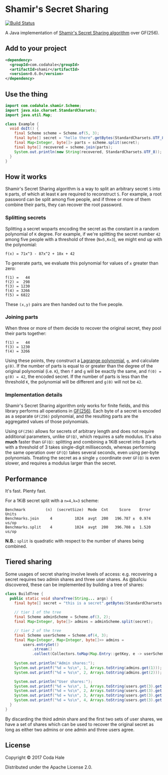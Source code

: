 # Shamir's Secret Sharing

[![Build Status](https://secure.travis-ci.org/codahale/shamir.svg)](http://travis-ci.org/codahale/shamir)

A Java implementation of [Shamir's Secret Sharing
algorithm](http://en.wikipedia.org/wiki/Shamir's_Secret_Sharing) over GF(256).

## Add to your project

```xml
<dependency>
  <groupId>com.codahale</groupId>
  <artifactId>shamir</artifactId>
  <version>0.6.0</version>
</dependency>
```

## Use the thing

```java
import com.codahale.shamir.Scheme;
import java.nio.charset.StandardCharsets;
import java.util.Map;

class Example {
  void doIt() {
    final Scheme scheme = Scheme.of(5, 3);
    final byte[] secret = "hello there".getBytes(StandardCharsets.UTF_8);
    final Map<Integer, byte[]> parts = scheme.split(secret);
    final byte[] recovered = scheme.join(parts);
    System.out.println(new String(recovered, StandardCharsets.UTF_8));
  } 
}
```

## How it works

Shamir's Secret Sharing algorithm is a way to split an arbitrary secret `S` into `N` parts, of which
at least `K` are required to reconstruct `S`. For example, a root password can be split among five
people, and if three or more of them combine their parts, they can recover the root password.

### Splitting secrets

Splitting a secret woparts encoding the secret as the constant in a random polynomial of `K`
degree. For example, if we're splitting the secret number `42` among five people with a threshold of
three (`N=5,K=3`), we might end up with the polynomial:

```
f(x) = 71x^3 - 87x^2 + 18x + 42
```

To generate parts, we evaluate this polynomial for values of `x` greater than zero:

```
f(1) =   44
f(2) =  298
f(3) = 1230
f(4) = 3266
f(5) = 6822
```

These `(x,y)` pairs are then handed out to the five people. 

### Joining parts 

When three or more of them decide to recover the original secret, they pool their parts together:

```
f(1) =   44
f(3) = 1230
f(4) = 3266
```

Using these points, they construct a [Lagrange
polynomial](https://en.wikipedia.org/wiki/Lagrange_polynomial), `g`, and calculate `g(0)`. If the
number of parts is equal to or greater than the degree of the original polynomial (i.e. `K`), then
`f` and `g` will be exactly the same, and `f(0) = g(0) = 42`, the encoded secret. If the number of
parts is less than the threshold `K`, the polynomial will be different and `g(0)` will not be `42`.

### Implementation details

Shamir's Secret Sharing algorithm only works for finite fields, and this library performs all
operations in [GF(256)](http://www.cs.utsa.edu/~wagner/laws/FFM.html). Each byte of a secret is
encoded as a separate `GF(256)` polynomial, and the resulting parts are the aggregated values of
those polynomials.

Using `GF(256)` allows for secrets of arbitrary length and does not require additional parameters,
unlike `GF(Q)`, which requires a safe modulus. It's also **much** faster than `GF(Q)`: splitting and
combining a 1KiB secret into 8 parts with a threshold of 3 takes single-digit milliseconds, whereas
performing the same operation over `GF(Q)` takes several seconds, even using per-byte polynomials.
Treating the secret as a single `y` coordinate over `GF(Q)` is even slower, and requires a modulus
larger than the secret.

## Performance

It's fast. Plenty fast.

For a 1KiB secret split with a `n=4,k=3` scheme:

```
Benchmark         (n)  (secretSize)  Mode  Cnt     Score    Error  Units
Benchmarks.join     4          1024  avgt  200   196.787 ±  0.974  us/op
Benchmarks.split    4          1024  avgt  200   396.708 ±  1.520  us/op
```

**N.B.:** `split` is quadratic with respect to the number of shares being combined.

## Tiered sharing

Some usages of secret sharing involve levels of access: e.g. recovering a secret requires two admin
shares and three user shares. As @ba1ciu discovered, these can be implemented by building a tree of
shares:

```java
class BuildTree {
  public static void shareTree(String... args) {
    final byte[] secret = "this is a secret".getBytes(StandardCharsets.UTF_8);
    
    // tier 1 of the tree
    final Scheme adminScheme = Scheme.of(3, 2);
    final Map<Integer, byte[]> admins = adminScheme.split(secret);

    // tier 2 of the tree
    final Scheme userScheme = Scheme.of(4, 3);
    final Map<Integer, Map<Integer, byte[]>> admins =
        users.entrySet()
            .stream()
            .collect(Collectors.toMap(Map.Entry::getKey, e -> userScheme.split(e.getValue())));
    
    System.out.println("Admin shares:");
    System.out.printf("%d = %s\n", 1, Arrays.toString(admins.get(1)));
    System.out.printf("%d = %s\n", 2, Arrays.toString(admins.get(2)));

    System.out.println("User shares:");
    System.out.printf("%d = %s\n", 1, Arrays.toString(users.get(3).get(1)));
    System.out.printf("%d = %s\n", 2, Arrays.toString(users.get(3).get(2)));
    System.out.printf("%d = %s\n", 3, Arrays.toString(users.get(3).get(3)));
    System.out.printf("%d = %s\n", 4, Arrays.toString(users.get(3).get(4)));
  }
}
```

By discarding the third admin share and the first two sets of user shares, we have a set of shares
which can be used to recover the original secret as long as either two admins or one admin and three
users agree.

## License

Copyright © 2017 Coda Hale

Distributed under the Apache License 2.0.
